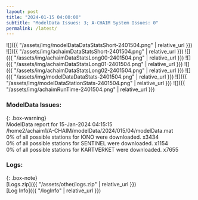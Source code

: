 ```yaml
---
layout: post
title: "2024-01-15 04:00:00"
subtitle: "ModelData Issues: 3; A-CHAIM System Issues: 0"
permalink: /latest/
---
```


![]({{ "/assets/img/modelDataDataStatsShort-2401504.png" | relative_url }})
![]({{ "/assets/img/achaimDataStatsShort-2401504.png" | relative_url }})
![]({{ "/assets/img/achaimDataStatsLong00-2401504.png" | relative_url }})
![]({{ "/assets/img/achaimDataStatsLong01-2401504.png" | relative_url }})
![]({{ "/assets/img/achaimDataStatsLong02-2401504.png" | relative_url }})
![]({{ "/assets/img/modelDataDataStats-2401504.png" | relative_url }})
![]({{ "/assets/img/modelDataStationStats-2401504.png" | relative_url }})
![]({{ "/assets/img/achaimRunTime-2401504.png" | relative_url }})


### ModelData Issues:  
  
{: .box-warning}  
 ModelData report for 15-Jan-2024 04:15:15   
 /home2/achaim1/A-CHAIM/modelData/2024/015/04/modelData.mat   
 0% of all possible stations for IONO were downloaded. x3434   
 0% of all possible stations for SENTINEL were downloaded. x1154   
 0% of all possible stations for KARTVERKET were downloaded. x7655   
  


### Logs:  
  
{: .box-note}  
[Logs.zip]({{ "/assets/other/logs.zip" | relative_url }})  
[Log Info]({{ "/logInfo" | relative_url }})  
